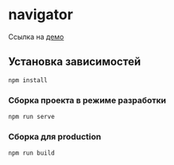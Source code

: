 # navigator

Ссылка на [демо](https://my-navigator.netlify.app/)

## Установка зависимостей

```
npm install
```

### Сборка проекта в режиме разработки

```
npm run serve
```

### Сборка для production

```
npm run build
```
